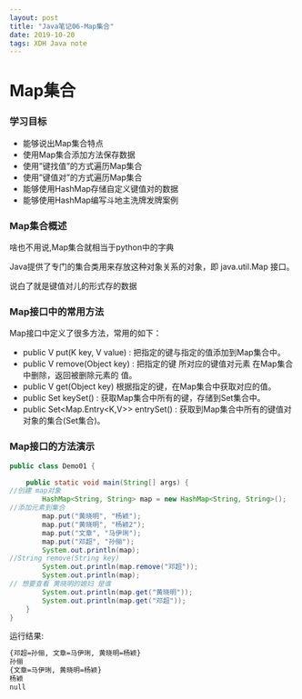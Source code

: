 ```yaml
---  
layout: post  
title: "Java笔记06-Map集合"  
date: 2019-10-20  
tags: XDH Java note  
---  
```


# Map集合

### 学习目标

- 能够说出Map集合特点
- 使用Map集合添加方法保存数据
- 使用”键找值”的方式遍历Map集合
- 使用”键值对”的方式遍历Map集合
- 能够使用HashMap存储自定义键值对的数据
- 能够使用HashMap编写斗地主洗牌发牌案例

### Map集合概述
啥也不用说,Map集合就相当于python中的字典

Java提供了专门的集合类用来存放这种对象关系的对象，即 java.util.Map 接口。


说白了就是键值对儿的形式存的数据

### Map接口中的常用方法
Map接口中定义了很多方法，常用的如下：

- public V put(K key, V value) : 把指定的键与指定的值添加到Map集合中。
- public V remove(Object key) : 把指定的键 所对应的键值对元素 在Map集合中删除，返回被删除元素的
值。
- public V get(Object key) 根据指定的键，在Map集合中获取对应的值。
- public Set<K> keySet() : 获取Map集合中所有的键，存储到Set集合中。
- public Set<Map.Entry<K,V>> entrySet() : 获取到Map集合中所有的键值对对象的集合(Set集合)。


### Map接口的方法演示
```java
public class Demo01 {

    public static void main(String[] args) {
//创建 map对象
        HashMap<String, String> map = new HashMap<String, String>();
//添加元素到集合
        map.put("黄晓明", "杨颖");
        map.put("黄晓明", "杨颖2");
        map.put("文章", "马伊琍");
        map.put("邓超", "孙俪");
        System.out.println(map);
//String remove(String key)
        System.out.println(map.remove("邓超"));
        System.out.println(map);
// 想要查看 黄晓明的媳妇 是谁
        System.out.println(map.get("黄晓明"));
        System.out.println(map.get("邓超"));
    }
}
```
运行结果:
```cmd
{邓超=孙俪, 文章=马伊琍, 黄晓明=杨颖}
孙俪
{文章=马伊琍, 黄晓明=杨颖}
杨颖
null
```